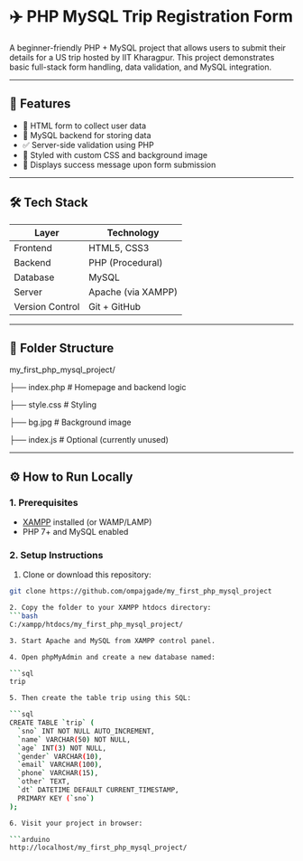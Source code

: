 # ✈️ PHP MySQL Trip Registration Form

A beginner-friendly PHP + MySQL project that allows users to submit their details for a US trip hosted by IIT Kharagpur. This project demonstrates basic full-stack form handling, data validation, and MySQL integration.

---

## 📌 Features

- 📝 HTML form to collect user data
- 💾 MySQL backend for storing data
- ✅ Server-side validation using PHP
- 🎨 Styled with custom CSS and background image
- 📩 Displays success message upon form submission

---

## 🛠️ Tech Stack

| Layer       | Technology        |
|-------------|-------------------|
| Frontend    | HTML5, CSS3       |
| Backend     | PHP (Procedural)  |
| Database    | MySQL             |
| Server      | Apache (via XAMPP)|
| Version Control | Git + GitHub  |

---

## 📂 Folder Structure

my_first_php_mysql_project/

├── index.php # Homepage and backend logic

├── style.css # Styling

├── bg.jpg # Background image

├── index.js # Optional (currently unused)

---

## ⚙️ How to Run Locally

### 1. Prerequisites
- [XAMPP](https://www.apachefriends.org/index.html) installed (or WAMP/LAMP)
- PHP 7+ and MySQL enabled

### 2. Setup Instructions

1. Clone or download this repository:
```bash
git clone https://github.com/ompajgade/my_first_php_mysql_project

2. Copy the folder to your XAMPP htdocs directory:
```bash
C:/xampp/htdocs/my_first_php_mysql_project/

3. Start Apache and MySQL from XAMPP control panel.

4. Open phpMyAdmin and create a new database named:

```sql
trip

5. Then create the table trip using this SQL:

```sql
CREATE TABLE `trip` (
  `sno` INT NOT NULL AUTO_INCREMENT,
  `name` VARCHAR(50) NOT NULL,
  `age` INT(3) NOT NULL,
  `gender` VARCHAR(10),
  `email` VARCHAR(100),
  `phone` VARCHAR(15),
  `other` TEXT,
  `dt` DATETIME DEFAULT CURRENT_TIMESTAMP,
  PRIMARY KEY (`sno`)
);

6. Visit your project in browser:

```arduino
http://localhost/my_first_php_mysql_project/

